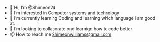 - 👋 Hi, I’m @Shimeon24
- 👀 I’m interested in Computer systems and technology
- 🌱 I’m currently learning Coding and learning which language i am good at.
- 💞️ I’m looking to collaborate ond learnign how to code better
- 📫 How to reach me Shimeonwilliams@gmail.com

<!---
Shimeon24/Shimeon24 is a ✨ special ✨ repository because its `README.md` (this file) appears on your GitHub profile.
You can click the Preview link to take a look at your changes.
--->

